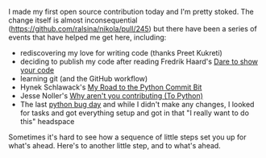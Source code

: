 <!--
.. title: Little steps: My first open source contribution
.. slug: little-steps-my-first-open-source-contribution
.. date: 2013/01/26 07:20:46
.. spellcheck_exceptions: 
.. tags: Technology, Python
.. link: 
.. description: 
-->


I made my first open source contribution today and I'm pretty stoked. The change itself is almost inconsequential (<https://github.com/ralsina/nikola/pull/245>) but there have been a series of events that have helped me get here, including:

-   rediscovering my love for writing code (thanks Preet Kukreti)
-   deciding to publish my code after reading Fredrik Haard's [Dare to show your code](http://css.dzone.com/articles/rant-dare-show-your-code)
-   learning git (and the GitHub workflow)
-   Hynek Schlawack's [My Road to the Python Commit Bit](https://hynek.me/articles/my-road-to-the-python-commit-bit/)
-   Jesse Noller's [Why aren't you contributing (To Python)](http://jessenoller.com/2010/04/22/why-arent-you-contributing-to-python)
-   The last [python bug day](http://blog.python.org/2012/10/python-bug-day-this-saturday.html) and while I didn't make any changes, I looked for tasks and got everything setup and got in that "I really want to do this" headspace

Sometimes it's hard to see how a sequence of little steps set you up for what's ahead. Here's to another little step, and to what's ahead.

